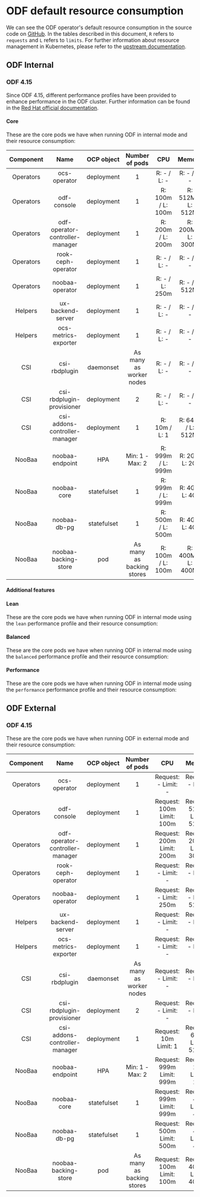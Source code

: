 # ODF default resource consumption

We can see the ODF operator's default resource consumption in the source code on [GitHub](https://github.com/red-hat-storage/ocs-operator/blob/bfb00a97a999ebb7446ff58da1db88a2c105dfa6/controllers/defaults/resources.go). In the tables described in this document, `R` refers to `requests` and `L` refers to `limits`. For further information about resource management in Kubernetes, please refer to the [upstream documentation](https://kubernetes.io/docs/concepts/configuration/manage-resources-containers/).

## ODF Internal

### ODF 4.15

Since ODF 4.15, different performance profiles have been provided to enhance performance in the ODF cluster. Further information can be found in the [Red Hat official documentation](https://access.redhat.com/documentation/en-us/red_hat_openshift_data_foundation/4.15/html-single/planning_your_deployment/index#resource-requirements-for-performance-profiles_rhodf).

#### Core

These are the core pods we have when running ODF in internal mode and their resource consumption:

| **Component** |             **Name**            | **OCP object** |     **Number of pods**    |      **CPU**      |      **Memory**     |
|:-------------:|:-------------------------------:|:--------------:|:-------------------------:|:-----------------:|:-------------------:|
|   Operators   |           ocs-operator          |   deployment   |             1             |    R: - / L: -    |     R: - / L: -     |
|   Operators   |           odf-console           |   deployment   |             1             | R: 100m / L: 100m | R: 512Mi / L: 512Mi |
|   Operators   | odf-operator-controller-manager |   deployment   |             1             | R: 200m / L: 200m | R: 200Mi / L: 300Mi |
|   Operators   |        rook-ceph-operator       |   deployment   |             1             |    R: - / L: -    |     R: - / L: -     |
|   Operators   |         noobaa-operator         |   deployment   |             1             |   R: - / L: 250m  |   R: - / L: 512Mi   |
|    Helpers    |        ux-backend-server        |   deployment   |             1             |    R: - / L: -    |     R: - / L: -     |
|    Helpers    |       ocs-metrics-exporter      |   deployment   |             1             |    R: - / L: -    |     R: - / L: -     |
|      CSI      |          csi-rbdplugin          |    daemonset   |  As many as worker nodes  |    R: - / L: -    |     R: - / L: -     |
|      CSI      |    csi-rbdplugin-provisioner    |   deployment   |             2             |    R: - / L: -    |     R: - / L: -     |
|      CSI      |  csi-addons-controller-manager  |   deployment   |             1             |   R: 10m / L: 1   |  R: 64Mi / L: 512Mi |
|     NooBaa    |         noobaa-endpoint         |       HPA      |      Min: 1 - Max: 2      | R: 999m / L: 999m |   R: 2Gi / L: 2Gi   |
|     NooBaa    |           noobaa-core           |   statefulset  |             1             | R: 999m / L: 999m |   R: 4Gi / L: 4Gi   |
|     NooBaa    |           noobaa-db-pg          |   statefulset  |             1             | R: 500m / L: 500m |   R: 4Gi / L: 4Gi   |
|     NooBaa    |       noobaa-backing-store      |       pod      | As many as backing stores | R: 100m / L: 100m | R: 400Mi / L: 400Mi |

#### Additional features



#### Lean

These are the core pods we have when running ODF in internal mode using the `lean` performance profile and their resource consumption:

#### Balanced

These are the core pods we have when running ODF in internal mode using the `balanced` performance profile and their resource consumption:

#### Performance

These are the core pods we have when running ODF in internal mode using the `performance` performance profile and their resource consumption:

## ODF External

### ODF 4.15

These are the core pods we have when running ODF in external mode and their resource consumption:

| **Component** |             **Name**            | **OCP object** |     **Number of pods**    |          **CPU**          |          **Memory**         |
|:-------------:|:-------------------------------:|:--------------:|:-------------------------:|:-------------------------:|:---------------------------:|
|   Operators   |           ocs-operator          |   deployment   |             1             |    Request: - Limit: -    |     Request: - Limit: -     |
|   Operators   |           odf-console           |   deployment   |             1             | Request: 100m Limit: 100m | Request: 512Mi Limit: 512Mi |
|   Operators   | odf-operator-controller-manager |   deployment   |             1             | Request: 200m Limit: 200m | Request: 200Mi Limit: 300Mi |
|   Operators   |        rook-ceph-operator       |   deployment   |             1             |    Request: - Limit: -    |     Request: - Limit: -     |
|   Operators   |         noobaa-operator         |   deployment   |             1             |   Request: - Limit: 250m  |   Request: - Limit: 512Mi   |
|    Helpers    |        ux-backend-server        |   deployment   |             1             |    Request: - Limit: -    |     Request: - Limit: -     |
|    Helpers    |       ocs-metrics-exporter      |   deployment   |             1             |    Request: - Limit: -    |     Request: - Limit: -     |
|      CSI      |          csi-rbdplugin          |    daemonset   |  As many as worker nodes  |    Request: - Limit: -    |     Request: - Limit: -     |
|      CSI      |    csi-rbdplugin-provisioner    |   deployment   |             2             |    Request: - Limit: -    |     Request: - Limit: -     |
|      CSI      |  csi-addons-controller-manager  |   deployment   |             1             |   Request: 10m Limit: 1   |  Request: 64Mi Limit: 512Mi |
|     NooBaa    |         noobaa-endpoint         |       HPA      |      Min: 1 - Max: 2      | Request: 999m Limit: 999m |   Request: 2Gi Limit: 2Gi   |
|     NooBaa    |           noobaa-core           |   statefulset  |             1             | Request: 999m Limit: 999m |   Request: 4Gi Limit: 4Gi   |
|     NooBaa    |           noobaa-db-pg          |   statefulset  |             1             | Request: 500m Limit: 500m |   Request: 4Gi Limit: 4Gi   |
|     NooBaa    |       noobaa-backing-store      |       pod      | As many as backing stores | Request: 100m Limit: 100m | Request: 400Mi Limit: 400Mi |
